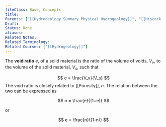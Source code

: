 ```yaml
---
fileClass: Base, Concepts
title: 
Parents: ["[[Hydrogeology Summary Physical Hydrogeology]]", "[[Hiscock & Bense (2021)-Chapter 2]]"]
Draft: 
Status: Done
aliases: 
Related Notes: 
Related Terminology: 
Related Courses: ["[[Hydrogeology]]"]
---
```

The **void ratio** $e$, of a solid material is the ratio of the volume of voids, $V_v$, to the volume of the solid material, $V_s$, such that

$$
e = \frac{V_v}{V_s}
$$
The void ratio is closely related to [[Porosity]], $n$. The relation between the two can be expressed as 

$$
n = \frac{e}{(1+e)}
$$

or

$$
e = \frac{n}{(1-n)}
$$


